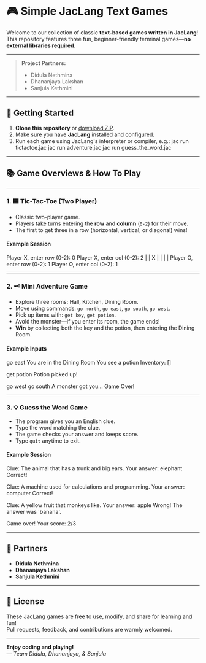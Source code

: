 # 🎮 Simple JacLang Text Games

Welcome to our collection of classic **text-based games written in JacLang**!  
This repository features three fun, beginner-friendly terminal games—**no external libraries required**.

---

> **Project Partners:**  
> - Didula Nethmina  
> - Dhananjaya Lakshan  
> - Sanjula Kethmini

---

## 🚀 Getting Started

1. **Clone this repository** or [download ZIP](https://github.com/your-repo-link).
2. Make sure you have **JacLang** installed and configured.
3. Run each game using JacLang's interpreter or compiler, e.g.:
jac run tictactoe.jac
jac run adventure.jac
jac run guess_the_word.jac


---

## 📚 Game Overviews & How To Play

---

### 1. 🟦 Tic-Tac-Toe (Two Player)

- Classic two-player game.
- Players take turns entering the **row** and **column** (`0-2`) for their move.
- The first to get three in a row (horizontal, vertical, or diagonal) wins!

#### **Example Session**
Player X, enter row (0-2): 0
Player X, enter col (0-2): 2
| | X
| |
| |
Player O, enter row (0-2): 1
Player O, enter col (0-2): 1


---

### 2. 🗝️ Mini Adventure Game

- Explore three rooms: Hall, Kitchen, Dining Room.
- Move using commands: `go north`, `go east`, `go south`, `go west`.
- Pick up items with: `get key`, `get potion`.
- Avoid the monster—if you enter its room, the game ends!
- **Win** by collecting both the key and the potion, then entering the Dining Room.

#### **Example Inputs**
go east
You are in the Dining Room
You see a potion
Inventory: []

get potion
Potion picked up!

go west
go south
A monster got you... Game Over!


---

### 3. 💡 Guess the Word Game

- The program gives you an English clue.
- Type the word matching the clue.
- The game checks your answer and keeps score.
- Type `quit` anytime to exit.

#### **Example Session**
Clue: The animal that has a trunk and big ears.
Your answer: elephant
Correct!

Clue: A machine used for calculations and programming.
Your answer: computer
Correct!

Clue: A yellow fruit that monkeys like.
Your answer: apple
Wrong! The answer was 'banana'.

Game over! Your score: 2/3


---

## 🤝 Partners

- **Didula Nethmina**  
- **Dhananjaya Lakshan**  
- **Sanjula Kethmini**

---

## 📄 License

These JacLang games are free to use, modify, and share for learning and fun!  
Pull requests, feedback, and contributions are warmly welcomed.

---

**Enjoy coding and playing!**  
*— Team Didula, Dhananjaya, & Sanjula*
